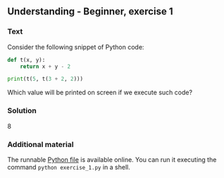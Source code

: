 ## Understanding - Beginner, exercise 1

### Text
Consider the following snippet of Python code:

```python
def t(x, y):
    return x + y - 2

print(t(5, t(3 + 2, 2)))
```

Which value will be printed on screen if we execute such code?

### Solution
8

### Additional material
The runnable [Python file](exercise_1.py) is available online. You can run it executing the command `python exercise_1.py` in a shell.
